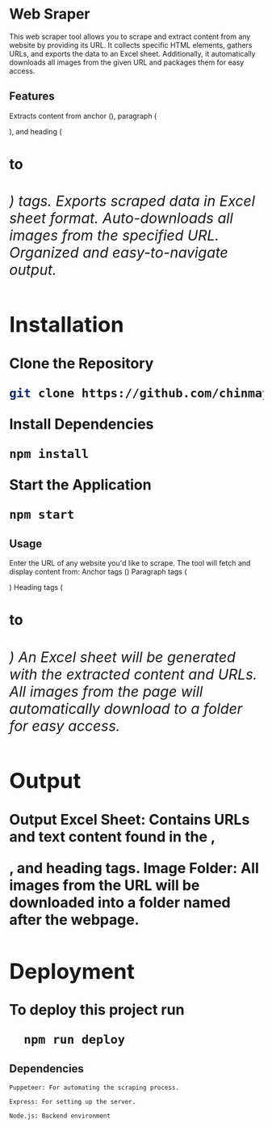 
# Web Sraper

This web scraper tool allows you to scrape and extract content from any website by providing its URL. It collects specific HTML elements, gathers URLs, and exports the data to an Excel sheet. Additionally, it automatically downloads all images from the given URL and packages them for easy access.



## Features

Extracts content from anchor (<a>), paragraph (<p>), and heading (<h1> to <h6>) tags.
Exports scraped data in Excel sheet format.
Auto-downloads all images from the specified URL.
Organized and easy-to-navigate output.


## Installation

Clone the Repository

```bash
git clone https://github.com/chinmay0703/web-scraper-tool.git
```
Install Dependencies

```bash
npm install
```
Start the Application

```bash
npm start
```


## Usage

Enter the URL of any website you'd like to scrape.
The tool will fetch and display content from:
Anchor tags (<a>)
Paragraph tags (<p>)
Heading tags (<h1> to <h6>)
An Excel sheet will be generated with the extracted content and URLs.
All images from the page will automatically download to a folder for easy access.

## Output
Output
Excel Sheet: Contains URLs and text content found in the <a>, <p>, and heading tags.
Image Folder: All images from the URL will be downloaded into a folder named after the webpage.


    
## Deployment

To deploy this project run

```bash
  npm run deploy
```


## Dependencies

`Puppeteer: For automating the scraping process.`

`Express: For setting up the server.`

`Node.js: Backend environment`

